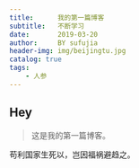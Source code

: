 ```yaml
---
title:      我的第一篇博客
subtitle:   不断学习
date:       2019-03-20
author:     BY sufujia
header-img: img/beijingtu.jpg
catalog: true
tags:
    - 人参
---
```


## Hey
>这是我的第一篇博客。

苟利国家生死以，岂因福祸避趋之。

